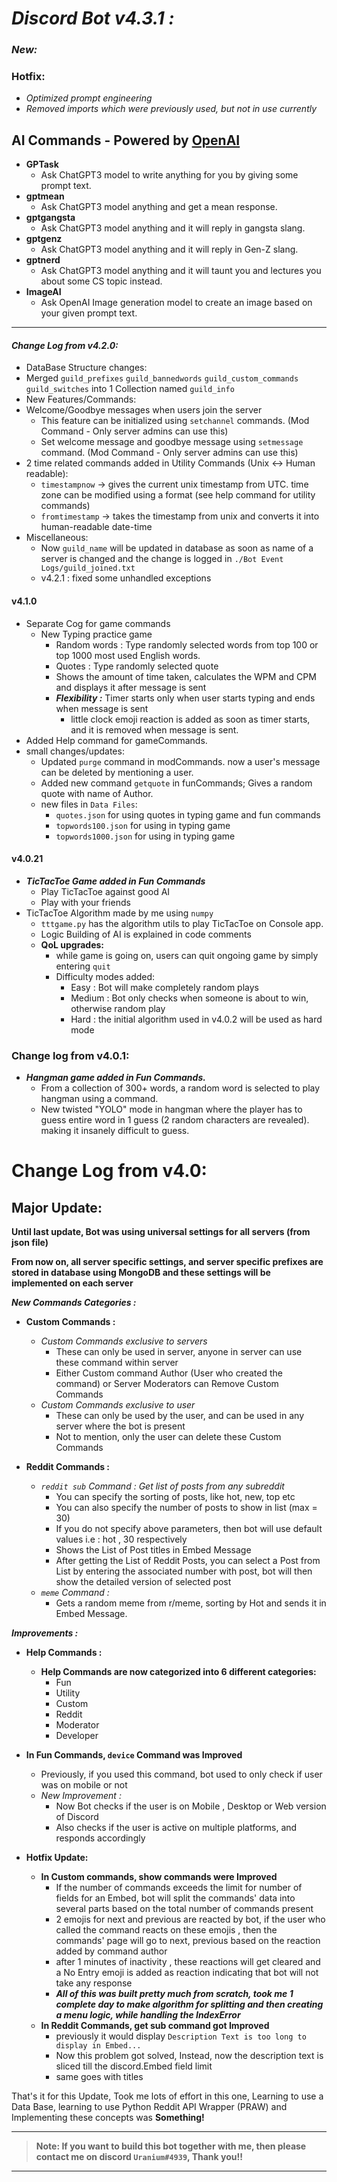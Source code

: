 # *Discord Bot v4.3.1 :*
### ***New:***

### Hotfix:
  * *Optimized prompt engineering*
  * *Removed imports which were previously used, but not in use currently*

## AI Commands - Powered by [OpenAI](https://openai.com) 
  * **GPTask**
    * Ask ChatGPT3 model to write anything for you by giving some prompt text.
  * **gptmean**
    * Ask ChatGPT3 model anything and get a mean response.
  * **gptgangsta**
    * Ask ChatGPT3 model anything and it will reply in gangsta slang.
  * **gptgenz**
    * Ask ChatGPT3 model anything and it will reply in Gen-Z slang.
  * **gptnerd**
    * Ask ChatGPT3 model anything and it will taunt you and lectures you about some CS topic instead.
  * **ImageAI** 
    * Ask OpenAI Image generation model to create an image based on your given prompt text.
***
#### *Change Log from v4.2.0:*
* DataBase Structure changes:
* Merged `guild_prefixes` `guild_bannedwords` `guild_custom_commands` `guild_switches` into 1 Collection named `guild_info`
* New Features/Commands:
* Welcome/Goodbye messages when users join the server
    * This feature can be initialized using `setchannel` commands. (Mod Command - Only server admins can use this)
    * Set welcome message and goodbye message using `setmessage` command. (Mod Command - Only server admins can use this)
* 2 time related commands added in Utility Commands (Unix <-> Human readable):
    * `timestampnow` -> gives the current unix timestamp from UTC. time zone can be modified using a format (see help command for utility commands)
    * `fromtimestamp` -> takes the timestamp from unix and converts it into human-readable date-time
* Miscellaneous:
    * Now `guild_name` will be updated in database as soon as name of a server is changed and the change is logged in `./Bot Event Logs/guild_joined.txt`
    * v4.2.1 : fixed some unhandled exceptions

#### v4.1.0  
* Separate Cog for game commands
  * New Typing practice game
    * Random words : Type randomly selected words from top 100 or top 1000 most used English words.
    * Quotes : Type randomly selected quote
    * Shows the amount of time taken, calculates the WPM and CPM and displays it after message is sent
    * ***Flexibility :*** Timer starts only when user starts typing and ends when message is sent
      * little clock emoji reaction is added as soon as timer starts, and it is removed when message is sent.
* Added Help command for gameCommands.
* small changes/updates:
  * Updated `purge` command in modCommands. now a user's message can be deleted by mentioning a user.
  * Added new command `getquote` in funCommands; Gives a random quote with name of Author.
  * new files in `Data Files`:
    * `quotes.json` for using quotes in typing game and fun commands
    * `topwords100.json` for using in typing game
    * `topwords1000.json` for using in typing game
#### v4.0.21
* ***TicTacToe Game added in Fun Commands***
  * Play TicTacToe against good AI
  * Play with your friends
* TicTacToe Algorithm made by me using `numpy`
  * `tttgame.py` has the algorithm utils to play TicTacToe on Console app.
  * Logic Building of AI is explained in code comments
  * **QoL upgrades:**
    * while game is going on, users can quit ongoing game by simply entering `quit`
    * Difficulty modes added:
      * Easy : Bot will make completely random plays
      * Medium : Bot only checks when someone is about to win, otherwise random play
      * Hard : the initial algorithm used in v4.0.2 will be used as hard mode
### Change log from v4.0.1:
* ***Hangman game added in Fun Commands.***
  * From a collection of 300+ words, a random word is selected to play hangman using a command.
  * New twisted "YOLO" mode in hangman where the player has to guess entire word in 1 guess (2 random characters are revealed). making it insanely difficult to guess.

# Change Log from v4.0:
## Major Update:
 **Until last update, Bot was using universal settings for all servers (from json file)**
 
**From now on, all server specific settings, and server specific prefixes are stored in database using MongoDB
and these settings will be implemented on each server**

***New Commands Categories :***
* **Custom Commands :**
  * *Custom Commands exclusive to servers*
    * These can only be used in server, anyone in server can use these command within server
    * Either Custom command Author (User who created the command) or Server Moderators can Remove Custom Commands
  * *Custom Commands exclusive to user*
    * These can only be used by the user, and can be used in any server where the bot is present
    * Not to mention, only the user can delete these Custom Commands
  

* **Reddit Commands :**
  * *`reddit sub` Command : Get list of posts from any subreddit*
    * You can specify the sorting of posts, like hot, new, top etc
    * You can also specify the number of posts to show in list (max = 30)
    * If you do not specify above parameters, then bot will use default values i.e : hot , 30 respectively
    * Shows the List of Post titles in Embed Message
    * After getting the List of Reddit Posts, you can select a Post from List by entering the associated number with post, bot will then show the detailed version of selected post
  * *`meme` Command :*
    * Gets a random meme from r/meme, sorting by Hot and sends it in Embed Message.

    
***Improvements :***
* **Help Commands :**
  * **Help Commands are now categorized into 6 different categories:**
    * Fun
    * Utility
    * Custom
    * Reddit
    * Moderator
    * Developer


* **In Fun Commands, `device` Command was Improved**
  * Previously, if you used this command, bot used to only check if user was on mobile or not
  * *New Improvement :*
    * Now Bot checks if the user is on Mobile , Desktop or Web version of Discord
    * Also checks if the user is active on multiple platforms, and responds accordingly



* **Hotfix Update:**
  * **In Custom commands, show commands were Improved**
    * If the number of commands exceeds the limit for number of fields for an Embed, bot will split the commands' data into several parts based on the total number of commands present
    * 2 emojis for next and previous are reacted by bot, if the user who called the command reacts on these emojis , then the commands' page will go to next, previous based on the reaction added by command author
    * after 1 minutes of inactivity , these reactions will get cleared and a No Entry emoji is added as reaction indicating that bot will not take any response
    * ***All of this was built pretty much from scratch, took me 1 complete day to make algorithm for splitting and then creating a menu logic, while handling the IndexError***
  * **In Reddit Commands, get sub command got Improved**
    * previously it would display `Description Text is too long to display in Embed...` 
    * Now this problem got solved, Instead, now the description text is sliced till the discord.Embed field limit
    * same goes with titles
    

That's it for this Update, Took me lots of effort in this one, Learning to use a Data Base, learning to use Python Reddit API Wrapper (PRAW) and Implementing these concepts was **Something!**
***

>**Note: If you want to build this bot together with me, then please contact me on discord `Uranium#4939`, Thank you!!**

***